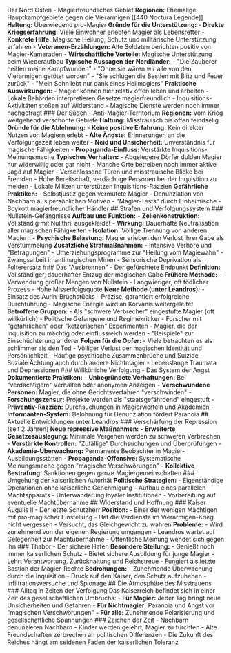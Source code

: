 Der Nord Osten - Magierfreundliches Gebiet 
**Regionen:** Ehemalige Hauptkampfgebiete gegen die Vierarmigen [[440 Noctura Legende]] 
**Haltung:** Überwiegend pro-Magier **Gründe für die Unterstützung:** - **Direkte Kriegserfahrung:** Viele Einwohner erlebten Magier als Lebensretter - **Konkrete Hilfe:** Magische Heilung, Schutz und militärische Unterstützung erfahren - **Veteranen-Erzählungen:** Alte Soldaten berichten positiv von Magier-Kameraden - **Wirtschaftliche Vorteile:** Magische Unterstützung beim Wiederaufbau **Typische Aussagen der Nordländer:** - "Die Zauberer heilten meine Kampfwunden" - "Ohne sie wären wir alle von den Vierarmigen getötet worden" - "Sie schlugen die Bestien mit Blitz und Feuer zurück" - "Mein Sohn lebt nur dank eines Heilmagiers" **Praktische Auswirkungen:** - Magier können hier relativ offen leben und arbeiten - Lokale Behörden interpretieren Gesetze magierfreundlich - Inquisitions-Aktivitäten stoßen auf Widerstand - Magische Dienste werden noch immer nachgefragt ### Der Süden - Anti-Magier-Territorium **Regionen:** Vom Krieg weitgehend verschonte Gebiete **Haltung:** Misstrauisch bis offen feindselig **Gründe für die Ablehnung:** - **Keine positive Erfahrung:** Kein direkter Nutzen von Magiern erlebt - **Alte Ängste:** Erinnerungen an die Verfolgungszeit leben weiter - **Neid und Unsicherheit:** Unverständnis für magische Fähigkeiten - **Propaganda-Einfluss:** Verstärkte Inquisitions-Meinungsmache **Typisches Verhalten:** - Abgelegene Dörfer dulden Magier nur widerwillig oder gar nicht - Manche Orte betreiben noch immer aktive Jagd auf Magier - Verschlossene Türen und misstrauische Blicke bei Fremden - Hohe Bereitschaft, verdächtige Personen bei der Inquisition zu melden - Lokale Milizen unterstützen Inquisitions-Razzien **Gefährliche Praktiken:** - Selbstjustiz gegen vermutete Magier - Denunziation von Nachbarn aus persönlichen Motiven - "Magier-Tests" durch Einheimische - Boykott magierfreundlicher Händler ## Strafen und Verfolgungssystem ### Nullstein-Gefängnisse **Aufbau und Funktion:** - **Zellenkonstruktion:** Vollständig mit Nullthril ausgekleidet - **Wirkung:** Dauerhafte Neutralisation aller magischen Fähigkeiten - **Isolation:** Völlige Trennung von anderen Magiern - **Psychische Belastung:** Magier erleben den Verlust ihrer Gabe als Verstümmelung **Zusätzliche Strafmaßnahmen:** - Intensive Verhöre und "Befragungen" - Umerziehungsprogramme zur "Heilung vom Magiewahn" - Zwangsarbeit in antimagischen Minen - Sensorische Deprivation als Folterersatz ### Das "Ausbrennen" - Der gefürchtete Endpunkt **Definition:** Vollständiger, dauerhafter Entzug der magischen Gabe **Frühere Methode:** - Verwendung großer Mengen von Nullstein - Langwieriger, oft tödlicher Prozess - Hohe Misserfolgsquote **Neue Methode (unter Leandros):** - Einsatz des Aurin-Bruchstücks - Präzise, garantiert erfolgreiche Durchführung - Magische Energie wird an Korvanis weitergeleitet **Betroffene Gruppen:** - Als "schwere Verbrecher" eingestufte Magier (oft willkürlich) - Politische Gefangene und Regimekritiker - Forscher mit "gefährlichen" oder "ketzerischen" Experimenten - Magier, die der Inquisition zu mächtig oder einflussreich werden - "Beispiele" zur Einschüchterung anderer **Folgen für die Opfer:** - Viele betrachten es als schlimmer als den Tod - Völliger Verlust der magischen Identität und Persönlichkeit - Häufige psychische Zusammenbrüche und Suizide - Soziale Ächtung auch durch andere Nichtmagier - Lebenslange Traumata und Depressionen ### Willkürliche Verfolgung - Das System der Angst **Dokumentierte Praktiken:** - **Unbegründete Verhaftungen:** Bei "verdächtigem" Verhalten oder anonymen Anzeigen - **Verschwundene Personen:** Magier, die ohne Gerichtsverfahren "verschwinden" - **Forschungszensur:** Projekte werden als "staatsgefährdend" eingestuft - **Präventiv-Razzien:** Durchsuchungen in Magiervierteln und Akademien - **Informanten-System:** Belohnung für Denunziation fördert Paranoia ## Aktuelle Entwicklungen unter Leandros ### Verschärfung der Repression (seit 2 Jahren) **Neue repressive Maßnahmen:** - **Erweiterte Gesetzesauslegung:** Minimale Vergehen werden zu schweren Verbrechen - **Verstärkte Kontrollen:** "Zufällige" Durchsuchungen und Überprüfungen - **Akademie-Überwachung:** Permanente Beobachter in Magier-Ausbildungsstätten - **Propaganda-Offensive:** Systematische Meinungsmache gegen "magische Verschwörungen" - **Kollektive Bestrafung:** Sanktionen gegen ganze Magiergemeinschaften ### Umgehung der kaiserlichen Autorität **Politische Strategien:** - Eigenständige Operationen ohne kaiserliche Genehmigung - Aufbau eines parallelen Machtapparats - Unterwanderung loyaler Institutionen - Vorbereitung auf eventuelle Machtübernahme ## Widerstand und Hoffnung ### Kaiser Augulis II - Der letzte Schutzherr **Position:** - Einer der wenigen Mächtigen mit pro-magischer Einstellung - Hat die Verdienste im Vierarmigen-Krieg nicht vergessen - Versucht, das Gleichgewicht zu wahren **Probleme:** - Wird zunehmend von der eigenen Regierung umgangen - Leandros wartet auf Gelegenheit zur Machtübernahme - Öffentliche Meinung wendet sich gegen ihn ### Thabor - Der sichere Hafen **Besondere Stellung:** - Genießt noch immer kaiserlichen Schutz - Bietet sichere Ausbildung für junge Magier - Lehrt Verantwortung, Zurückhaltung und Reichstreue - Fungiert als letzte Bastion der Magier-Rechte **Bedrohungen:** - Zunehmende Überwachung durch die Inquisition - Druck auf den Kaiser, den Schutz aufzuheben - Infiltrationsversuche und Spionage ## Die Atmosphäre des Misstrauens ### Alltag in Zeiten der Verfolgung Das Kaiserreich befindet sich in einer Zeit des gesellschaftlichen Umbruchs: - **Für Magier:** Jeder Tag bringt neue Unsicherheiten und Gefahren - **Für Nichtmagier:** Paranoia und Angst vor "magischen Verschwörungen" - **Für alle:** Zunehmende Polarisierung und gesellschaftliche Spannungen ### Zeichen der Zeit - Nachbarn denunzieren Nachbarn - Kinder werden gelehrt, Magier zu fürchten - Alte Freundschaften zerbrechen an politischen Differenzen - Die Zukunft des Reiches hängt am seidenen Faden der kaiserlichen Toleranz
